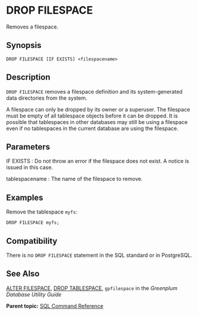 # DROP FILESPACE 

Removes a filespace.

## Synopsis 

``` {#sql_command_synopsis}
DROP FILESPACE [IF EXISTS] <filespacename>
```

## Description 

`DROP FILESPACE` removes a filespace definition and its system-generated data directories from the system.

A filespace can only be dropped by its owner or a superuser. The filespace must be empty of all tablespace objects before it can be dropped. It is possible that tablespaces in other databases may still be using a filespace even if no tablespaces in the current database are using the filespace.

## Parameters 

IF EXISTS
:   Do not throw an error if the filespace does not exist. A notice is issued in this case.

tablespacename
:   The name of the filespace to remove.

## Examples 

Remove the tablespace `myfs`:

```
DROP FILESPACE myfs;
```

## Compatibility 

There is no `DROP FILESPACE` statement in the SQL standard or in PostgreSQL.

## See Also 

[ALTER FILESPACE](ALTER_FILESPACE.html), [DROP TABLESPACE](DROP_TABLESPACE.html), `gpfilespace` in the *Greenplum Database Utility Guide*

**Parent topic:** [SQL Command Reference](../sql_commands/sql_ref.html)

